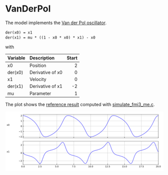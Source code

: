 # VanDerPol

The model implements the [Van der Pol oscillator](https://en.wikipedia.org/wiki/Van_der_Pol_oscillator).

```
der(x0) = x1
der(x1) = mu * ((1 - x0 * x0) * x1) - x0
```

with

| Variable      | Description      | Start |
|:--------------|:-----------------| -----:|
| x0            | Position         |     2 |
| der(x0)       | Derivative of x0 |     0 |
| x1            | Velocity         |     0 |
| der(x1)       | Derivative of x1 |    -2 |
| mu            | Parameter        |     1 |

The plot shows the [reference result](VanDerPol_ref.csv) computed with [simulate\_fmi3\_me.c](https://github.com/modelica/Reference-FMUs/blob/master/examples/simulate_fmi3_me.c).

![Plot](VanDerPol_ref.svg)
